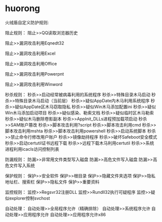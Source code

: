 # huorong

火绒盾自定义防护规则:

阻止规则：
阻止>>QQ读取浏览器历史

阻止>>漏洞攻击利用Eqnedt32

阻止>>漏洞攻击利用Excel

阻止>>漏洞攻击利用Office

阻止>>漏洞攻击利用Powerpnt

阻止>>漏洞攻击利用Winword


秒杀规则：
秒杀>>启动经常被病毒利用的系统程序
秒杀>>特殊目录木马启动
秒杀>>特殊目录木马启动（当前层）
秒杀>>疑似AppDate内木马利用系统程序
秒杀>>疑似AppDate区木马窃取隐私
秒杀>>疑似Win木马添加配置ini
秒杀>>疑似Win木马添加启动项目
秒杀>>疑似感染、勒索文档
秒杀>>疑似临时区木马勒索
秒杀>>疑似木马删除卷影副本
秒杀>>AppInit_DLLs进程预加载项启动
秒杀>>SAM账户篡改
秒杀>>脚本攻击利用?script
秒杀>>脚本攻击利用cmd
秒杀>>脚本攻击利用mshta
秒杀>>脚本攻击利用powershell
秒杀>>启动系统脚本
秒杀>>禁止命令行修改用户账户
秒杀>>镜像劫持程序
秒杀>>破坏Safeboot安全模式
秒杀>>启动certutil证书远程下载
秒杀>>远程下载木马利用certutil
秒杀>>系统进程利用icacls访问控制列表


防漏规则：
防漏>>非常用文件类型写入磁盘
防漏>>高危文件写入磁盘
防漏>>高危文件写入系统

保护规则：
保护>>安全软件
保护>>根目录
保护>>隐藏文件夹选项
保护>>隐私地址栏、搜索栏
保护>>隐私文件
保护>>重要资料

监控规则：
监控>>Regsvr32注册DLL
监控>>Rundll32执行可疑程序
监控>>疑似explorer控制svchost

自动处理：
自动处理>>全局程序允许（精确排除）
自动处理>>系统程序允许
自动处理>>应用程序允许
自动处理>>应用程序允许x86

